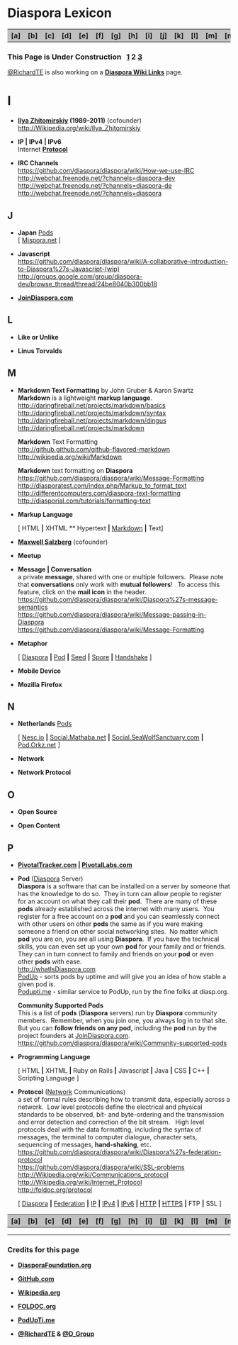# Diaspora Lexicon

<a name="wiki-a"><table width="60%" bgcolor="silver"><tr>
<th> [a] </th><th> [b] </th><th> [c] </th><th> [d] </th><th> [e] </th><th> [f] </th><th> [g] </th><th> [h] </th><th> [i] </th><th> [j] </th><th> [k] </th><th> [l] </th><th> [m] </th><th> [n] </th><th> [o] </th><th> [p] </th><th> [q] </th><th> [r] </th><th> [s] </th><th> [t] </th><th> [u] </th><th> [v] </th><th> [w] </th><th> [x] </th><th> [y] </th><th> [z] </th>
</tr></table></a>

### This Page is Under Construction &nbsp; [1](https://github.com/diaspora/diaspora/wiki/glossary/) 2 [3](https://github.com/diaspora/diaspora/wiki/glossary3/)

[@RichardTE](https://Diasp.org/u/richardte) is also working on a **[Diaspora Wiki Links](https://github.com/diaspora/diaspora/wiki/links)** page.

# <a name="wiki-i">I</a>

- **[Ilya Zhitomirskiy](https://JoinDiaspora.com/u/ilya) (1989-2011)** (cofounder)   
    http://Wikipedia.org/wiki/Ilya_Zhitomirskiy    
    
-  **IP | IPv4 | IPv6**     
    Internet **[Protocol](#wiki-p)**      
       
- **IRC Channels**     
https://github.com/diaspora/diaspora/wiki/How-we-use-IRC    
http://webchat.freenode.net/?channels=diaspora-dev      
http://webchat.freenode.net/?channels=diaspora-de     
http://webchat.freenode.net/?channels=diaspora      
      
## <a name="wiki-j">J</a>     
     
- **Japan** [Pods](https://github.com/diaspora/diaspora/wiki/glossary2/#wiki-p)    
    [ [Mispora.net](https://mispora.net) ]    
    
- **Javascript**    
    https://github.com/diaspora/diaspora/wiki/A-collaborative-introduction-to-Diaspora%27s-Javascript-(wip)    
    http://groups.google.com/group/diaspora-dev/browse_thread/thread/24be8040b300bb18    
    
- **[JoinDiaspora.com](http://JoinDiaspora.com)**   
   
## <a name="wiki-l">L</a>
     
- **Like or Unlike**    
    
- **Linus Torvalds**   
           
## <a name="wiki-m">M</a>    
    
- **Markdown Text Formatting** by John Gruber & Aaron Swartz    
    **Markdown** is a lightweight **markup language**.    
    http://daringfireball.net/projects/markdown/basics    
    http://daringfireball.net/projects/markdown/syntax    
    http://daringfireball.net/projects/markdown/dingus    
    http://daringfireball.net/projects/markdown    
    
    **Markdown** Text Formatting    
    http://github.github.com/github-flavored-markdown    
    http://wikipedia.org/wiki/Markdown    
    
    **Markdown** text formatting on **Diaspora**    
    https://github.com/diaspora/diaspora/wiki/Message-Formatting    
    http://diasporatest.com/index.php/Markup_to_format_text    
    http://differentcomputers.com/diaspora-text-formatting       
    http://diasporial.com/tutorials/formatting-text    
    
- **Markup Language**    
    
    [ HTML **|** XHTML ** Hypertext **|** [Markdown][M] **|** Text]     
       
- **[Maxwell Salzberg](https://JoinDiaspora.com/u/maxwell)** (cofounder)     
         
- **Meetup**    
    
- **Message | Conversation**    
    a private **message**, shared with one or multiple followers.&nbsp; Please note that **conversations** only work with **mutual followers**! &nbsp; To access this feature, click on the **mail icon** in the header.    
    https://github.com/diaspora/diaspora/wiki/Diaspora%27s-message-semantics       
    https://github.com/diaspora/diaspora/wiki/Message-passing-in-Diaspora    
    https://github.com/diaspora/diaspora/wiki/Message-Formatting    
    
- **Metaphor**    
    
    [ [Diaspora][D] **|** [Pod][P] **|** [Seed][S] **|** [Spore][S] **|** [Handshake][H] ]     

- **Mobile Device**
    
- **Mozilla Firefox**     
      
## <a name="wiki-n">N</a> 
  
- **Netherlands**  [Pods](#wiki-p)     
    
    [ [Nesc.io](https://Nesc.io) **|** [Social.Mathaba.net](https://Social.Mathaba.net) **|** [Social.SeaWolfSanctuary.com](http://social.seawolfsanctuary.com) **|** [Pod.Orkz.net](https://Pod.Orkz.net) ]    
   
- **Network**    
    
- **Network Protocol**    
         
## <a name="wiki-o">O</a>
    
- **Open Source**    
     
- **Open Content**     
    
## <a name="wiki-p">P</a>
   
- **[PivotalTracker.com](https://www.PivotalTracker.com/projects/61641) | [PivotalLabs.com](http://pivotallabs.com/what/pivotal_tracker)**    
    
- **Pod** ([Diaspora](#wiki-d) Server)              
    **Diaspora** is a software that can be installed on a server by someone that has the knowledge to do so.&nbsp; They in turn can allow people to register for an account on what they call their **pod**.&nbsp; There are many of these **pods** already established across the internet with many users.&nbsp; You register for a free account on a **pod** and you can seamlessly connect with other users on other **pods** the same as if you were making someone a friend on other social networking sites.&nbsp; No matter which **pod** you are on, you are all using **Diaspora**.&nbsp; If you have the technical skills, you can even set up your own **pod** for your family and or friends.&nbsp; They can in turn connect to family and friends on your **pod** or even other **pods** with ease.     
    http://whatIsDiaspora.com        
    [PodUp](http://podup.sargodarya.de) - sorts pods by uptime and will give you an idea of how stable a given pod is.    
    [Podupti.me](http://podupti.me/) - similar service to PodUp, run by the fine folks at diasp.org.    

    **Community Supported Pods**      
    This is a list of **pods** (**Diaspora** servers) run by **Diaspora** community members.&nbsp; Remember, when you join one, you always log in to that site. But you can **follow friends on any pod**, including the **pod** run by the project founders at [JoinDiaspora.com](https://JoinDiaspora.com).    
    https://github.com/diaspora/diaspora/wiki/Community-supported-pods     
    
- **Programming Language**   
    
    [ HTML **|** XHTML **|** Ruby on Rails **|** Javascript **|** Java **|** CSS **|** C++ **|** Scripting Language ]    
   
- **Protocol** ([Network](#wiki-n) Communications)     
   a set of formal rules describing how to transmit data, especially across a network.&nbsp; Low level protocols define the electrical and physical standards to be observed, bit- and byte-ordering and the transmission and error detection and correction of the bit stream. &nbsp; High level protocols deal with the data formatting, including the syntax of messages, the terminal to computer dialogue, character sets, sequencing of messages, **hand-shaking**, etc.    
    https://github.com/diaspora/diaspora/wiki/Diaspora%27s-federation-protocol    
    https://github.com/diaspora/diaspora/wiki/SSL-problems    
    http://Wikipedia.org/wiki/Communications_protocol    
    http://Wikipedia.org/wiki/Internet_Protocol    
    http://foldoc.org/protocol    
    
    [ [Diaspora][D] **|** [Federation][F] **|** [IP][I] **|** [IPv4][I] **|** [IPv6][I] **|** [HTTP][I] **|** [HTTPS][H] **|** FTP **|** SSL ]    
    
<a name="wiki-a"><table width="60%" bgcolor="silver"><tr>
<th> [a] </th><th> [b] </th><th> [c] </th><th> [d] </th><th> [e] </th><th> [f] </th><th> [g] </th><th> [h] </th><th> [i] </th><th> [j] </th><th> [k] </th><th> [l] </th><th> [m] </th><th> [n] </th><th> [o] </th><th> [p] </th><th> [q] </th><th> [r] </th><th> [s] </th><th> [t] </th><th> [u] </th><th> [v] </th><th> [w] </th><th> [x] </th><th> [y] </th><th> [z] </th>
</tr></table></a>     
    
---    
    
### Credits for this page    
    
- **[DiasporaFoundation.org](http://DiasporaFoundation.org)**    
    
- **[GitHub.com](https://GitHub.com/diaspora)**    
    
- **[Wikipedia.org](http://Wikipedia.org)**    
    
- **[FOLDOC.org](http://FOLDOC.org)**    
    
- **[PodUpTi.me](http://PodUpTi.me)**    
    
- **[@RichardTE](http://Diasp.org/u/richardte) & [@D_Group](http://Diasp.org/u/d_group)**    
    
[A]: ./glossary#wiki-a
[B]: ./glossary#wiki-b
[C]: ./glossary#wiki-c
[D]: ./glossary#wiki-d
[E]: ./glossary#wiki-e   
[F]: ./glossary#wiki-f   
[G]: ./glossary#wiki-g   
[H]: ./glossary#wiki-h   
    
[I]: ./glossary2#wiki-i
[J]: ./glossary2#wiki-j
[K]: ./glossary2#wiki-k
[L]: ./glossary2#wiki-l
[M]: ./glossary2#wiki-m
[N]: ./glossary2#wiki-n
[O]: ./glossary2#wiki-p
[P]: ./glossary2#wiki-p
[Q]: ./glossary2#wiki-q
    
[R]: ./glossary3#wiki-r
[S]: ./glossary3#wiki-s
[T]: ./glossary3#wiki-t
[U]: ./glossary3#wiki-u
[V]: ./glossary3#wiki-v
[W]: ./glossary3#wiki-w
[X]: ./glossary3#wiki-x
[Y]: ./glossary3#wiki-y
[Z]: ./glossary3#wiki-z